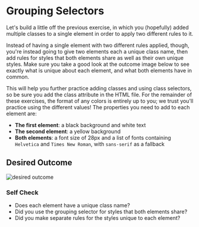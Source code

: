 # Grouping Selectors

Let's build a little off the previous exercise, 
in which you (hopefully) added multiple classes to a 
single element in order to apply two different rules to it.

Instead of having a single element with two different rules applied, 
though, you're instead going to give two elements each a unique class 
name, then add rules for styles that both elements share as well as 
their own unique styles. Make sure you take a good look at the outcome
image below to see exactly what is unique about each element, 
and what both elements have in common.

This will help you further practice adding classes and using 
class selectors, so be sure you add the class attribute in the 
HTML file. For the remainder of these exercises, 
the format of any colors is entirely up to you; 
we trust you'll practice using the different values! 
The properties you need to add to each element are:

* **The first element**: a black background and white text
* **The second element**: a yellow background
* **Both elements**: a font size of 28px and a 
list of fonts containing
 `Helvetica` and `Times New Roman`, with `sans-serif` as a fallback 

## Desired Outcome
![desired outcome](./desired-outcome.png)


### Self Check
- Does each element have a unique class name?
- Did you use the grouping selector for styles that both elements share?
- Did you make separate rules for the styles unique to each element?

